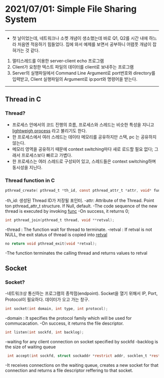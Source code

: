 # 2021/07/01: Simple File Sharing System
---
- 첫 날이었는데, 네트워크나 소켓 개념이 생소했는데 바로 Q1, Q2를 시간 내에 하느라 처음엔 적응하기 힘들었다. 집에 와서 예제를 보면서 공부하니 어렴풋 개념이 잡혀가는 것 같다. 
1. 멀티스레드를 이용한 server-client echo 프로그램
2. Client가 요청한 텍스트 파일의 데이터를 client로 보내주는 프로그램
3. Server의 실행파일에서 Command Line Argument로 port번호와 directory를 입력받고, Client 실행파일의 Argument로 ip:port와 명령어을 받는다.

---
## Thread in C
### Thread?
- 프로세스 안에서의 코드 진행의 흐름, 프로세스와 스레드는 비슷한 특성을 지니고 <u>lightweigh process</u> 라고 불리기도 한다.
- 한 프로세스에서 여러 스레드는 데이타 메모리를 공유하지만 스택, pc 는 공유하지 않는다. 
- 메모리 영역을 공유하기 때문에 context switching마다 새로 로드할 필요 없다; 그래서 프로세스보다 빠르고 가볍다.
- 한 프로세스는 여러 스레드로 구성되어 있고, 스레드들은 context switching하며 동시성을 지닌다. 
### Thread function in C
~~~c
pthread_create( pthread_t *th_id, const pthread_attr_t *attr, void* func, void *arg )
~~~
-th_id: 생성된 Thread ID가 저장될 포인터.
-attr: Attribute of the Thread. Point ton pthread_attr_t structure. If Null, default.
-The code sequence of the new thread is executed by invoking <u>func</u>
-On success, it returns 0;

~~~c
int pthread_join(pthread_t thread, void **retval);
~~~
-thread : The function wait for thread to terminate. 
-retval : If retval is not NULL, the exit status of thread is copied into <u>retval</u>
~~~c
no return void pthread_exit(void *retval);
~~~
-The function terminates the calling thread and returns values to retval 

## Socket 
### Socket?
-네트워크상 통신하는 프로그램의 종착점(endpoint). Socket을 열기 위해서 IP, Port, Protocol이 필요하다. 
데이터가 오고 가는 창구.
~~~c
int socket(int domain, int type, int protocol);
~~~
-domain : It specifies the protocol family which will be used for commucacation.
-On success, it returns the file descriptor.
~~~c
int listen(int sockfd, int backlog);
~~~
-waiting for any client connection on socket specified by sockfd
-backlog is the size of waiting queue
~~~c
 int accept(int sockfd, struct sockaddr *restrict addr, socklen_t *restrict addrlen);
 ~~~
-It receives connections on the waiting queue, creates a new socket for that connection 
 and returns a file descriptor reffering to that socket.
 

 
 
 
